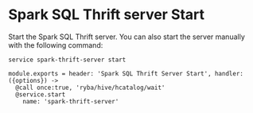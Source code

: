
# Spark SQL Thrift server Start

Start the Spark SQL Thrift server. You can also start the server manually with the
following command:

```
service spark-thrift-server start
```

    module.exports = header: 'Spark SQL Thrift Server Start', handler: ({options}) ->
      @call once:true, 'ryba/hive/hcatalog/wait'
      @service.start
        name: 'spark-thrift-server'
